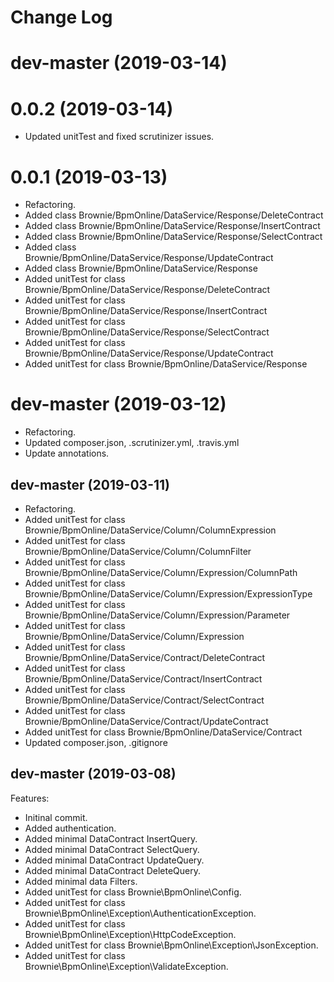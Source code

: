 # Change Log

# dev-master (2019-03-14)

# 0.0.2 (2019-03-14)

- Updated unitTest and fixed scrutinizer issues.

# 0.0.1 (2019-03-13)

- Refactoring.
- Added class Brownie/BpmOnline/DataService/Response/DeleteContract
- Added class Brownie/BpmOnline/DataService/Response/InsertContract
- Added class Brownie/BpmOnline/DataService/Response/SelectContract
- Added class Brownie/BpmOnline/DataService/Response/UpdateContract
- Added class Brownie/BpmOnline/DataService/Response
- Added unitTest for class Brownie/BpmOnline/DataService/Response/DeleteContract
- Added unitTest for class Brownie/BpmOnline/DataService/Response/InsertContract
- Added unitTest for class Brownie/BpmOnline/DataService/Response/SelectContract
- Added unitTest for class Brownie/BpmOnline/DataService/Response/UpdateContract
- Added unitTest for class Brownie/BpmOnline/DataService/Response

# dev-master (2019-03-12)

- Refactoring.
- Updated composer.json, .scrutinizer.yml, .travis.yml
- Update annotations.

## dev-master (2019-03-11)

- Refactoring.
- Added unitTest for class Brownie/BpmOnline/DataService/Column/ColumnExpression
- Added unitTest for class Brownie/BpmOnline/DataService/Column/ColumnFilter
- Added unitTest for class Brownie/BpmOnline/DataService/Column/Expression/ColumnPath
- Added unitTest for class Brownie/BpmOnline/DataService/Column/Expression/ExpressionType
- Added unitTest for class Brownie/BpmOnline/DataService/Column/Expression/Parameter
- Added unitTest for class Brownie/BpmOnline/DataService/Column/Expression
- Added unitTest for class Brownie/BpmOnline/DataService/Contract/DeleteContract
- Added unitTest for class Brownie/BpmOnline/DataService/Contract/InsertContract
- Added unitTest for class Brownie/BpmOnline/DataService/Contract/SelectContract
- Added unitTest for class Brownie/BpmOnline/DataService/Contract/UpdateContract
- Added unitTest for class Brownie/BpmOnline/DataService/Contract
- Updated composer.json, .gitignore

## dev-master (2019-03-08)

Features:
- Initinal commit.
- Added authentication.
- Added minimal DataContract InsertQuery.
- Added minimal DataContract SelectQuery.
- Added minimal DataContract UpdateQuery.
- Added minimal DataContract DeleteQuery.
- Added minimal data Filters.
- Added unitTest for class Brownie\BpmOnline\Config.
- Added unitTest for class Brownie\BpmOnline\Exception\AuthenticationException.
- Added unitTest for class Brownie\BpmOnline\Exception\HttpCodeException.
- Added unitTest for class Brownie\BpmOnline\Exception\JsonException.
- Added unitTest for class Brownie\BpmOnline\Exception\ValidateException.
